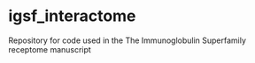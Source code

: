 # igsf_interactome
Repository for code used in the The Immunoglobulin Superfamily receptome manuscript
